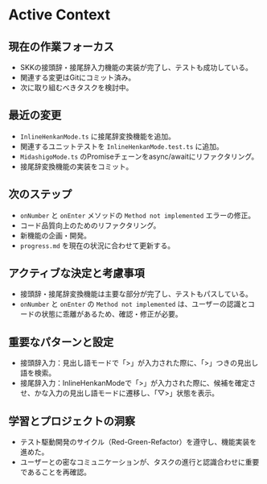# Active Context

## 現在の作業フォーカス
- SKKの接頭辞・接尾辞入力機能の実装が完了し、テストも成功している。
- 関連する変更はGitにコミット済み。
- 次に取り組むべきタスクを検討中。

## 最近の変更
- `InlineHenkanMode.ts` に接尾辞変換機能を追加。
- 関連するユニットテストを `InlineHenkanMode.test.ts` に追加。
- `MidashigoMode.ts` のPromiseチェーンをasync/awaitにリファクタリング。
- 接尾辞変換機能の実装をコミット。

## 次のステップ
- `onNumber` と `onEnter` メソッドの `Method not implemented` エラーの修正。
- コード品質向上のためのリファクタリング。
- 新機能の企画・開発。
- `progress.md` を現在の状況に合わせて更新する。

## アクティブな決定と考慮事項
- 接頭辞・接尾辞変換機能は主要な部分が完了し、テストもパスしている。
- `onNumber` と `onEnter` の `Method not implemented` は、ユーザーの認識とコードの状態に乖離があるため、確認・修正が必要。

## 重要なパターンと設定
- 接頭辞入力：見出し語モードで「>」が入力された際に、「>」つきの見出し語を検索。
- 接尾辞入力：InlineHenkanModeで「>」が入力された際に、候補を確定させ、かな入力の見出し語モードに遷移し、「▽>」状態を表示。

## 学習とプロジェクトの洞察
- テスト駆動開発のサイクル（Red-Green-Refactor）を遵守し、機能実装を進めた。
- ユーザーとの密なコミュニケーションが、タスクの進行と認識合わせに重要であることを再確認。